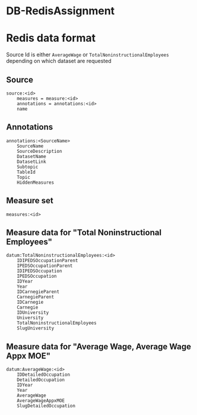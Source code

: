 # DB-RedisAssignment


# Redis data format

Source Id is either `AverageWage` or `TotalNoninstructionalEmployees` depending on which dataset are requested

## Source
```
source:<id>
    measures = measure:<id>
    annotations = annotations:<id>
    name
```

## Annotations
```
annotations:<SourceName>
    SourceName
    SourceDescription
    DatasetName
    DatasetLink
    Subtopic
    TableId
    Topic
    HiddenMeasures
```

## Measure set
```
measures:<id>
```

## Measure data for "Total Noninstructional Employees"
```
datum:TotalNoninstructionalEmployees:<id>
    IDIPEDSOccupationParent
    IPEDSOccupationParent
    IDIPEDSOccupation
    IPEDSOccupation
    IDYear
    Year
    IDCarnegieParent
    CarnegieParent
    IDCarnegie
    Carnegie
    IDUniversity
    University
    TotalNoninstructionalEmployees
    SlugUniversity
```

## Measure data for "Average Wage, Average Wage Appx MOE"
```
datum:AverageWage:<id>
    IDDetailedOccupation
    DetailedOccupation
    IDYear
    Year
    AverageWage
    AverageWageAppxMOE
    SlugDetailedOccupation
```